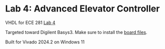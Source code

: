 # Lab 4: Advanced Elevator Controller

VHDL for ECE 281 [Lab 4](https://usafa-ece.github.io/ece281-book/lab/lab4.html)

Targeted toward Digilent Basys3. Make sure to install the [board files](https://github.com/Xilinx/XilinxBoardStore/tree/2018.2/boards/Digilent/basys3).

Built for Vivado 2024.2 on Windows 11

